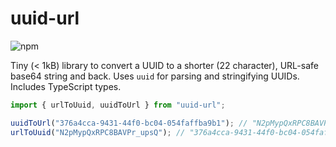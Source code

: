 # uuid-url

![npm](https://img.shields.io/npm/v/uuid-url)

Tiny (< 1kB) library to convert a UUID to a shorter (22 character), URL-safe base64 string and back. Uses `uuid` for
parsing and stringifying UUIDs. Includes TypeScript types.

```ts
import { urlToUuid, uuidToUrl } from "uuid-url";

uuidToUrl("376a4cca-9431-44f0-bc04-054faffba9b1"); // "N2pMypQxRPC8BAVPr_upsQ"
urlToUuid("N2pMypQxRPC8BAVPr_upsQ"); // "376a4cca-9431-44f0-bc04-054faffba9b1"
```
